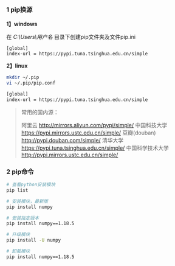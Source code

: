 ### 1 pip换源

**1】windows**

在 *C:\Users\用户名* 目录下创建pip文件夹及文件pip.ini

```
[global]
index-url = https://pypi.tuna.tsinghua.edu.cn/simple
```

**2】linux**

```bash
mkdir ~/.pip
vi ~/.pip/pip.conf
```

```bash
[global]
index-url = https://pypi.tuna.tsinghua.edu.cn/simple
```

>常用的国内源：
>
>阿里云 http://mirrors.aliyun.com/pypi/simple/
>中国科技大学 https://pypi.mirrors.ustc.edu.cn/simple/
>豆瓣(douban) http://pypi.douban.com/simple/
>清华大学 https://pypi.tuna.tsinghua.edu.cn/simple/
>中国科学技术大学 http://pypi.mirrors.ustc.edu.cn/simple/



### 2 pip命令

```bash
# 查看python安装模块
pip list

# 安装模块，最新版
pip install numpy

# 安装指定版本
pip install numpy==1.18.5

# 升级模块
pip install -U numpy

# 卸载模块
pip install numpy==1.18.5
```

